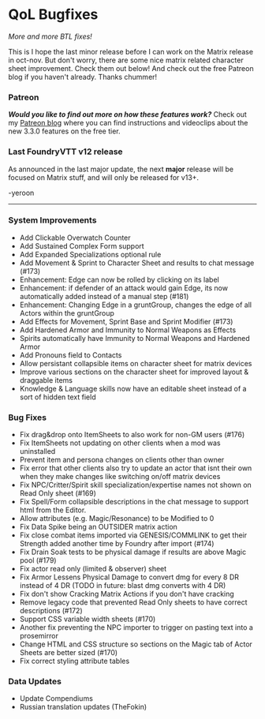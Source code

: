 # QoL Bugfixes
*More and more BTL fixes!*

This is I hope the last minor release before I can work on the Matrix release in oct-nov. But don't worry, there are some nice matrix related character sheet improvement. Check them out below! And check out the free Patreon blog if you haven't already. Thanks chummer!

### Patreon
_**Would you like to find out more on how these features work?**_ Check out my [Patreon blog](https://www.patreon.com/DeepResonanceWare) where you can find instructions and videoclips about the new 3.3.0 features on the free tier.

### Last FoundryVTT v12 release
As announced in the last major update, the next **major** release will be focused on Matrix stuff, and will only be released for v13+.

-yeroon  

---

### System Improvements
- Add Clickable Overwatch Counter
- Add Sustained Complex Form support
- Add Expanded Specializations optional rule
- Add Movement & Sprint to Character Sheet and results to chat message (#173)
- Enhancement: Edge can now be rolled by clicking on its label
- Enhancement: if defender of an attack would gain Edge, its now automatically added instead of a manual step (#181)
- Enhancement: Changing Edge in a gruntGroup, changes the edge of all Actors within the gruntGroup
- Add Effects for Movement, Sprint Base and Sprint Modifier (#173)
- Add Hardened Armor and Immunity to Normal Weapons as Effects
- Spirits automatically have Immunity to Normal Weapons and Hardened Armor
- Add Pronouns field to Contacts
- Allow persistant collapsible items on character sheet for matrix devices
- Improve various sections on the character sheet for improved layout & draggable items
- Knowledge & Language skills now have an editable sheet instead of a sort of hidden text field


### Bug Fixes
- Fix drag&drop onto ItemSheets to also work for non-GM users (#176)
- Fix ItemSheets not updating on other clients when a mod was uninstalled
- Prevent item and persona changes on clients other than owner
- Fix error that other clients also try to update an actor that isnt their own when they make changes like switching on/off matrix devices
- Fix NPC/Critter/Spirit skill specialization/expertise names not shown on Read Only sheet (#169)
- Fix Spell/Form collapsible descriptions in the chat message to support html from the Editor.
- Allow attributes (e.g. Magic/Resonance) to be Modified to 0
- Fix Data Spike being an OUTSIDER matrix action
- Fix close combat items imported via GENESIS/COMMLINK to get their Strength added another time by Foundry after import (#174)
- Fix Drain Soak tests to be physical damage if results are above Magic pool (#179)
- Fix actor read only (limited & observer) sheet
- Fix Armor Lessens Physical Damage to convert dmg for every 8 DR instead of 4 DR (TODO in future: blast dmg converts with 4 DR)
- Fix don't show Cracking Matrix Actions if you don't have cracking
- Remove legacy code that prevented Read Only sheets to have correct descriptions (#172)
- Support CSS variable width sheets (#170)
- Another fix preventing the NPC importer to trigger on pasting text into a prosemirror
- Change HTML and CSS structure so sections on the Magic tab of Actor Sheets are better sized (#170)
- Fix correct styling attribute tables

### Data Updates
- Update Compendiums
- Russian translation updates (TheFokin)